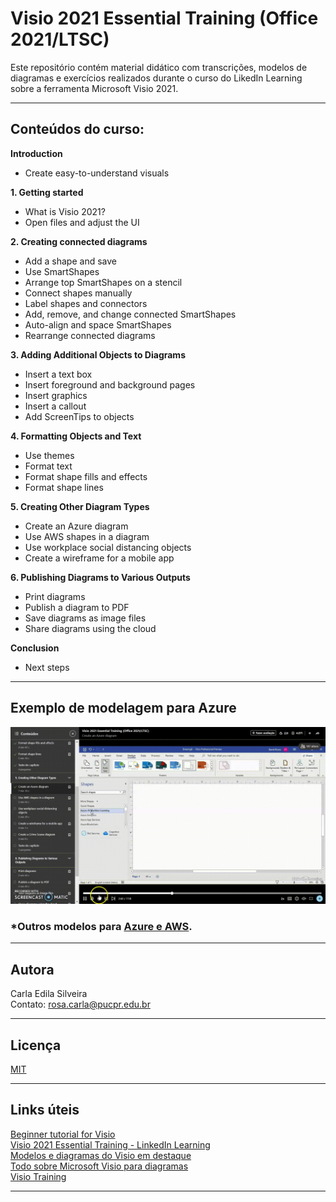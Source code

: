 # Visio 2021 Essential Training (Office 2021/LTSC)  

Este repositório contém material didático com transcrições, modelos de diagramas e exercícios realizados 
durante o curso do LikedIn Learning sobre a ferramenta Microsoft Visio 2021.  

---  

## Conteúdos do curso:  

**Introduction**
- Create easy-to-understand visuals  

**1. Getting started**  
- What is Visio 2021?  
- Open files and adjust the UI  

**2. Creating connected diagrams**  
- Add a shape and save  
- Use SmartShapes  
- Arrange top SmartShapes on a stencil  
- Connect shapes manually  
- Label shapes and connectors  
- Add, remove, and change connected SmartShapes  
- Auto-align and space SmartShapes  
- Rearrange connected diagrams  

**3. Adding Additional Objects to Diagrams**  
- Insert a text box  
- Insert foreground and background pages  
- Insert graphics  
- Insert a callout  
- Add ScreenTips to objects  

**4. Formatting Objects and Text**  
- Use themes  
- Format text  
- Format shape fills and effects  
- Format shape lines  

**5. Creating Other Diagram Types**  
- Create an Azure diagram  
- Use AWS shapes in a diagram  
- Use workplace social distancing objects  
- Create a wireframe for a mobile app  


**6. Publishing Diagrams to Various Outputs**  
- Print diagrams  
- Publish a diagram to PDF  
- Save diagrams as image files  
- Share diagrams using the cloud  


**Conclusion**
- Next steps  

---

## Exemplo de modelagem para Azure  

<p align="center"> 
<img src="https://github.com/rosacarla/Visio2021-essential-training/blob/main/Azure-diagram.gif">
</p>  

### *Outros modelos para [Azure e AWS](https://github.com/rosacarla/Visio2021-essential-training/tree/main/visio-models).  

---

## Autora  

Carla Edila Silveira  
Contato: rosa.carla@pucpr.edu.br  

---

## Licença  

[MIT](https://choosealicense.com/licenses/mit/)  

---

## Links úteis  

[Beginner tutorial for Visio](https://support.microsoft.com/en-us/office/beginner-tutorial-for-visio-bc1605de-d9f3-4c3a-970c-19876386047c)  
[Visio 2021 Essential Training - LinkedIn Learning](https://www.linkedin.com/learning/visio-2021-essential-training-office-2021-ltsc/create-easy-to-understand-visuals?autoplay=true)  
[Modelos e diagramas do Visio em destaque](https://support.microsoft.com/pt-br/office/modelos-e-diagramas-do-visio-em-destaque-27d4274b-5fc2-4f5c-8190-35ff1db34aa5)  
[Todo sobre Microsoft Visio para diagramas](https://www.lucidchart.com/pages/es/que-es-microsoft-visio)  
[Visio Training](https://support.microsoft.com/en-us/office/visio-training-e058bcfa-1d90-4653-afc6-e84d54cf94a6)

---
